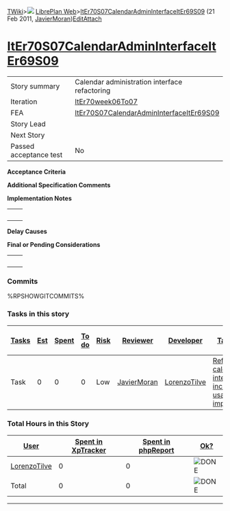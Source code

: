 [TWiki](/twiki/Main/WebHome)&gt;![](/twiki/TWiki/TWikiDocGraphics/web-bg-small.gif) [LibrePlan Web](/twiki/LibrePlan/WebHome)&gt;[ItEr70S07CalendarAdminInterfaceItEr69S09](http://wiki.libreplan-enterprise.com/twiki/LibrePlan/ItEr70S07CalendarAdminInterfaceItEr69S09 "Topic revision: 2 (21 Feb 2011 - 12:34:52)") (21 Feb 2011, [JavierMoran](/twiki/Main/JavierMoran))[Edit](http://wiki.libreplan-enterprise.com/twiki/bin/edit/LibrePlan/ItEr70S07CalendarAdminInterfaceItEr69S09?t=1520337905 "Edit this topic text")[Attach](/twiki/bin/attach/LibrePlan/ItEr70S07CalendarAdminInterfaceItEr69S09 "Attach an image or document to this topic")

 [ItEr70S07CalendarAdminInterfaceItEr69S09](/twiki/LibrePlan/ItEr70S07CalendarAdminInterfaceItEr69S09)
==================================================================================================================================================================



|                        |                                                                                                                |
|------------------------|----------------------------------------------------------------------------------------------------------------|
| Story summary          | Calendar administration interface refactoring                                                                  |
| Iteration              | [ItEr70week06To07](/twiki/LibrePlan/ItEr70week06To07)                                                 |
| FEA                    | [ItEr70S07CalendarAdminInterfaceItEr69S09](/twiki/LibrePlan/ItEr70S07CalendarAdminInterfaceItEr69S09) |
| Story Lead             |                                                                                                                |
| Next Story             |                                                                                                                |
| Passed acceptance test | No                                                                                                             |

**Acceptance Criteria**

**Additional Specification Comments**

**Implementation Notes**

|     |     |
|-----|-----|
|     |     |

**Delay Causes**

**Final or Pending Considerations**

|     |     |
|-----|-----|
|     |     |

###  Commits

%RPSHOWGITCOMMITS%

###  Tasks in this story



| [Tasks](http://wiki.libreplan-enterprise.com/twiki/LibrePlan/ItEr70S07CalendarAdminInterfaceItEr69S09?sortcol=0;table=2;up=0#sorted_table "Sort by this column") | [Est](http://wiki.libreplan-enterprise.com/twiki/LibrePlan/ItEr70S07CalendarAdminInterfaceItEr69S09?sortcol=1;table=2;up=0#sorted_table "Sort by this column") | [Spent](http://wiki.libreplan-enterprise.com/twiki/LibrePlan/ItEr70S07CalendarAdminInterfaceItEr69S09?sortcol=2;table=2;up=0#sorted_table "Sort by this column") | [To do](http://wiki.libreplan-enterprise.com/twiki/LibrePlan/ItEr70S07CalendarAdminInterfaceItEr69S09?sortcol=3;table=2;up=0#sorted_table "Sort by this column") | [Risk](http://wiki.libreplan-enterprise.com/twiki/LibrePlan/ItEr70S07CalendarAdminInterfaceItEr69S09?sortcol=4;table=2;up=0#sorted_table "Sort by this column") | [Reviewer](http://wiki.libreplan-enterprise.com/twiki/LibrePlan/ItEr70S07CalendarAdminInterfaceItEr69S09?sortcol=5;table=2;up=0#sorted_table "Sort by this column") | [Developer](http://wiki.libreplan-enterprise.com/twiki/LibrePlan/ItEr70S07CalendarAdminInterfaceItEr69S09?sortcol=6;table=2;up=0#sorted_table "Sort by this column") | [Task Name](http://wiki.libreplan-enterprise.com/twiki/LibrePlan/ItEr70S07CalendarAdminInterfaceItEr69S09?sortcol=7;table=2;up=0#sorted_table "Sort by this column") | [Start Date](http://wiki.libreplan-enterprise.com/twiki/LibrePlan/ItEr70S07CalendarAdminInterfaceItEr69S09?sortcol=8;table=2;up=0#sorted_table "Sort by this column") | [Est End Date](http://wiki.libreplan-enterprise.com/twiki/LibrePlan/ItEr70S07CalendarAdminInterfaceItEr69S09?sortcol=9;table=2;up=0#sorted_table "Sort by this column") | [End Date](http://wiki.libreplan-enterprise.com/twiki/LibrePlan/ItEr70S07CalendarAdminInterfaceItEr69S09?sortcol=10;table=2;up=0#sorted_table "Sort by this column") |
|---------------------------------------------------------------------------------------------------------------------------------------------------------------------------|-------------------------------------------------------------------------------------------------------------------------------------------------------------------------|---------------------------------------------------------------------------------------------------------------------------------------------------------------------------|---------------------------------------------------------------------------------------------------------------------------------------------------------------------------|--------------------------------------------------------------------------------------------------------------------------------------------------------------------------|------------------------------------------------------------------------------------------------------------------------------------------------------------------------------|-------------------------------------------------------------------------------------------------------------------------------------------------------------------------------|-------------------------------------------------------------------------------------------------------------------------------------------------------------------------------|--------------------------------------------------------------------------------------------------------------------------------------------------------------------------------|----------------------------------------------------------------------------------------------------------------------------------------------------------------------------------|-------------------------------------------------------------------------------------------------------------------------------------------------------------------------------|
| Task                                                                                                                                                                      | 0                                                                                                                                                                       | 0                                                                                                                                                                         | 0                                                                                                                                                                         | Low                                                                                                                                                                      | [JavierMoran](/twiki/Main/JavierMoran)                                                                                                                              | [LorenzoTilve](/twiki/Main/LorenzoTilve)                                                                                                                             | [Refactoring calendar interface to include some usability improvements](/twiki/LibrePlan/AnA08S09CalendarAdminInterface#TasK1)                                       |                                                                                                                                                                                |                                                                                                                                                                                  |                                                                                                                                                                               |

###  Total Hours in this Story

| [User](http://wiki.libreplan-enterprise.com/twiki/LibrePlan/ItEr70S07CalendarAdminInterfaceItEr69S09?sortcol=0;table=3;up=0#sorted_table "Sort by this column") | [Spent in XpTracker](http://wiki.libreplan-enterprise.com/twiki/LibrePlan/ItEr70S07CalendarAdminInterfaceItEr69S09?sortcol=1;table=3;up=0#sorted_table "Sort by this column") | [Spent in phpReport](http://wiki.libreplan-enterprise.com/twiki/LibrePlan/ItEr70S07CalendarAdminInterfaceItEr69S09?sortcol=2;table=3;up=0#sorted_table "Sort by this column") | [Ok?](http://wiki.libreplan-enterprise.com/twiki/LibrePlan/ItEr70S07CalendarAdminInterfaceItEr69S09?sortcol=3;table=3;up=0#sorted_table "Sort by this column") |
|--------------------------------------------------------------------------------------------------------------------------------------------------------------------------|----------------------------------------------------------------------------------------------------------------------------------------------------------------------------------------|----------------------------------------------------------------------------------------------------------------------------------------------------------------------------------------|-------------------------------------------------------------------------------------------------------------------------------------------------------------------------|
| [LorenzoTilve](/twiki/Main/LorenzoTilve)                                                                                                                        | 0                                                                                                                                                                                      | 0                                                                                                                                                                                      | ![DONE](/twiki/TWiki/TWikiDocGraphics/choice-yes.gif "DONE")                                                                                                        |
| Total                                                                                                                                                                    | 0                                                                                                                                                                                      | 0                                                                                                                                                                                      | ![DONE](/twiki/TWiki/TWikiDocGraphics/choice-yes.gif "DONE")                                                                                                        |

------------------------------------------------------------------------
